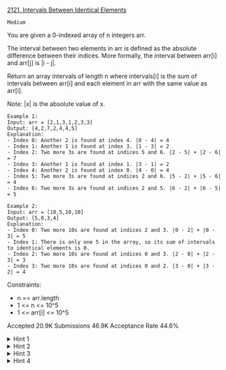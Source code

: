 [2121. Intervals Between Identical Elements](https://leetcode.com/problems/intervals-between-identical-elements/)

`Medium`

You are given a 0-indexed array of n integers arr.

The interval between two elements in arr is defined as the absolute difference between their indices. More formally, the interval between arr[i] and arr[j] is |i - j|.

Return an array intervals of length n where intervals[i] is the sum of intervals between arr[i] and each element in arr with the same value as arr[i].

Note: |x| is the absolute value of x.

```
Example 1:
Input: arr = [2,1,3,1,2,3,3]
Output: [4,2,7,2,4,4,5]
Explanation:
- Index 0: Another 2 is found at index 4. |0 - 4| = 4
- Index 1: Another 1 is found at index 3. |1 - 3| = 2
- Index 2: Two more 3s are found at indices 5 and 6. |2 - 5| + |2 - 6| = 7
- Index 3: Another 1 is found at index 1. |3 - 1| = 2
- Index 4: Another 2 is found at index 0. |4 - 0| = 4
- Index 5: Two more 3s are found at indices 2 and 6. |5 - 2| + |5 - 6| = 4
- Index 6: Two more 3s are found at indices 2 and 5. |6 - 2| + |6 - 5| = 5

Example 2:
Input: arr = [10,5,10,10]
Output: [5,0,3,4]
Explanation:
- Index 0: Two more 10s are found at indices 2 and 3. |0 - 2| + |0 - 3| = 5
- Index 1: There is only one 5 in the array, so its sum of intervals to identical elements is 0.
- Index 2: Two more 10s are found at indices 0 and 3. |2 - 0| + |2 - 3| = 3
- Index 3: Two more 10s are found at indices 0 and 2. |3 - 0| + |3 - 2| = 4
``` 

Constraints:

- n == arr.length
- 1 <= n <= 10^5
- 1 <= arr[i] <= 10^5

Accepted
20.9K
Submissions
46.9K
Acceptance Rate
44.6%

<details>
<summary>Hint 1</summary>

For each unique value found in the array, store a sorted list of indices of elements that have this value in the array.

</details>
<details>
<summary>Hint 2</summary>

One way of doing this is to use a HashMap that maps the values to their list of indices. Update this mapping as you iterate through the array.

</details>
<details>
<summary>Hint 3</summary>

Process each list of indices separately and get the sum of intervals for the elements of that value by utilizing prefix sums.

</details>
<details>
<summary>Hint 4</summary>

For each element, keep track of the sum of indices of the identical elements that have come before and that will come after respectively. Use this to calculate the sum of intervals for that element to the rest of the elements with identical values.

</details>
